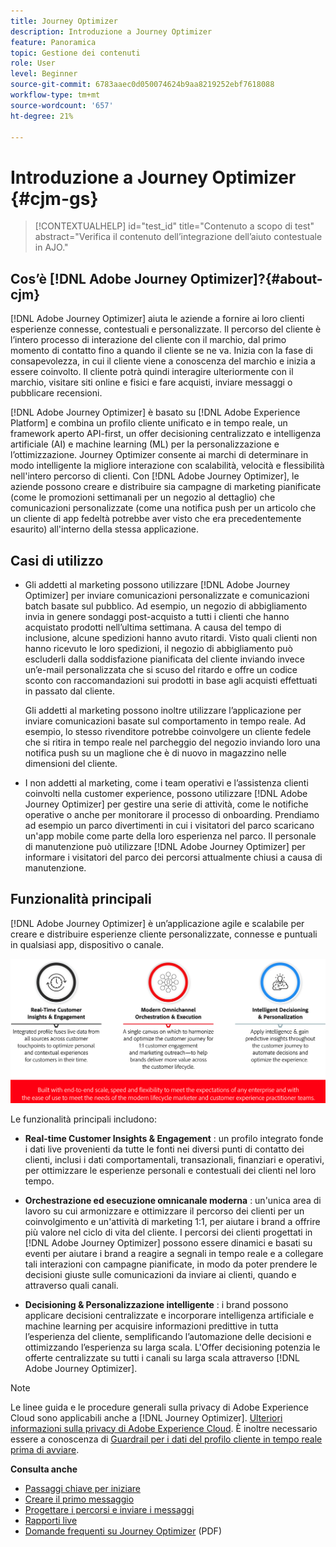 ```yaml
---
title: Journey Optimizer
description: Introduzione a Journey Optimizer
feature: Panoramica
topic: Gestione dei contenuti
role: User
level: Beginner
source-git-commit: 6783aaec0d050074624b9aa8219252ebf7618088
workflow-type: tm+mt
source-wordcount: '657'
ht-degree: 21%

---
```


# Introduzione a Journey Optimizer {#cjm-gs}

>[!CONTEXTUALHELP]
>id="test_id"
>title="Contenuto a scopo di test"
>abstract="Verifica il contenuto dell’integrazione dell’aiuto contestuale in AJO."

## Cos’è [!DNL Adobe Journey Optimizer]?{#about-cjm}

[!DNL Adobe Journey Optimizer] aiuta le aziende a fornire ai loro clienti esperienze connesse, contestuali e personalizzate. Il percorso del cliente è l’intero processo di interazione del cliente con il marchio, dal primo momento di contatto fino a quando il cliente se ne va. Inizia con la fase di consapevolezza, in cui il cliente viene a conoscenza del marchio e inizia a essere coinvolto. Il cliente potrà quindi interagire ulteriormente con il marchio, visitare siti online e fisici e fare acquisti, inviare messaggi o pubblicare recensioni.

[!DNL Adobe Journey Optimizer] è basato su  [!DNL Adobe Experience Platform] e combina un profilo cliente unificato e in tempo reale, un framework aperto API-first, un offer decisioning centralizzato e intelligenza artificiale (AI) e machine learning (ML) per la personalizzazione e l’ottimizzazione. Journey Optimizer consente ai marchi di determinare in modo intelligente la migliore interazione con scalabilità, velocità e flessibilità nell&#39;intero percorso di clienti. Con [!DNL Adobe Journey Optimizer], le aziende possono creare e distribuire sia campagne di marketing pianificate (come le promozioni settimanali per un negozio al dettaglio) che comunicazioni personalizzate (come una notifica push per un articolo che un cliente di app fedeltà potrebbe aver visto che era precedentemente esaurito) all&#39;interno della stessa applicazione.

## Casi di utilizzo

* Gli addetti al marketing possono utilizzare [!DNL Adobe Journey Optimizer] per inviare comunicazioni personalizzate e comunicazioni batch basate sul pubblico. Ad esempio, un negozio di abbigliamento invia in genere sondaggi post-acquisto a tutti i clienti che hanno acquistato prodotti nell’ultima settimana. A causa del tempo di inclusione, alcune spedizioni hanno avuto ritardi. Visto quali clienti non hanno ricevuto le loro spedizioni, il negozio di abbigliamento può escluderli dalla soddisfazione pianificata del cliente inviando invece un’e-mail personalizzata che si scuso del ritardo e offre un codice sconto con raccomandazioni sui prodotti in base agli acquisti effettuati in passato dal cliente.

   Gli addetti al marketing possono inoltre utilizzare l’applicazione per inviare comunicazioni basate sul comportamento in tempo reale. Ad esempio, lo stesso rivenditore potrebbe coinvolgere un cliente fedele che si ritira in tempo reale nel parcheggio del negozio inviando loro una notifica push su un maglione che è di nuovo in magazzino nelle dimensioni del cliente.

* I non addetti al marketing, come i team operativi e l’assistenza clienti coinvolti nella customer experience, possono utilizzare [!DNL Adobe Journey Optimizer] per gestire una serie di attività, come le notifiche operative o anche per monitorare il processo di onboarding. Prendiamo ad esempio un parco divertimenti in cui i visitatori del parco scaricano un&#39;app mobile come parte della loro esperienza nel parco. Il personale di manutenzione può utilizzare [!DNL Adobe Journey Optimizer] per informare i visitatori del parco dei percorsi attualmente chiusi a causa di manutenzione.

## Funzionalità principali

[!DNL Adobe Journey Optimizer] è un’applicazione agile e scalabile per creare e distribuire esperienze cliente personalizzate, connesse e puntuali in qualsiasi app, dispositivo o canale.

![](assets/ajo-capabilities.png)

Le funzionalità principali includono:

* **Real-time Customer Insights &amp; Engagement** : un profilo integrato fonde i dati live provenienti da tutte le fonti nei diversi punti di contatto dei clienti, inclusi i dati comportamentali, transazionali, finanziari e operativi, per ottimizzare le esperienze personali e contestuali dei clienti nel loro tempo.

* **Orchestrazione ed esecuzione omnicanale moderna** : un&#39;unica area di lavoro su cui armonizzare e ottimizzare il percorso dei clienti per un coinvolgimento e un&#39;attività di marketing 1:1, per aiutare i brand a offrire più valore nel ciclo di vita del cliente. I percorsi dei clienti progettati in [!DNL Adobe Journey Optimizer] possono essere dinamici e basati su eventi per aiutare i brand a reagire a segnali in tempo reale e a collegare tali interazioni con campagne pianificate, in modo da poter prendere le decisioni giuste sulle comunicazioni da inviare ai clienti, quando e attraverso quali canali.

* **Decisioning &amp; Personalizzazione intelligente** : i brand possono applicare decisioni centralizzate e incorporare intelligenza artificiale e machine learning per acquisire informazioni predittive in tutta l’esperienza del cliente, semplificando l’automazione delle decisioni e ottimizzando l’esperienza su larga scala. L&#39;Offer decisioning potenzia le offerte centralizzate su tutti i canali su larga scala attraverso [!DNL Adobe Journey Optimizer].

>[!NOTE]
>
> Le linee guida e le procedure generali sulla privacy di Adobe Experience Cloud sono applicabili anche a [!DNL Journey Optimizer]. [Ulteriori informazioni sulla privacy di Adobe Experience Cloud](https://www.adobe.com/it/privacy/experience-cloud.html).
> È inoltre necessario essere a conoscenza di [Guardrail per i dati del profilo cliente in tempo reale prima di avviare](https://experienceleague.adobe.com/docs/experience-platform/profile/guardrails.html).


**Consulta anche**

* [Passaggi chiave per iniziare](quick-start.md)
* [Creare il primo messaggio](get-started-content.md)
* [Progettare i percorsi e inviare i messaggi](building-journeys/journey-gs.md)
* [Rapporti live](reports/live-report.md)
* [Domande frequenti su Journey Optimizer](assets/do-not-localize/AJO-FAQ.pdf)  (PDF)
